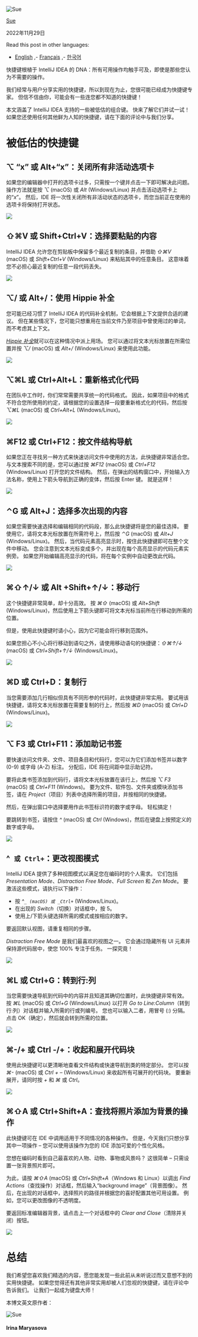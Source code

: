![Sue](media/Sue.jpg)

[Sue](https://blog.jetbrains.com/zh-hans/author/sue-zhu-jetbrains-com)

2022年11月29日

Read this post in other languages:

-   [English](https://blog.jetbrains.com/idea/2022/10/top-underrated-shortcuts/)
,-   [Français](https://blog.jetbrains.com/fr/idea/2022/12/selection-de-raccourcis-clavier-pour-intellij-idea-qui-gagnent-a-etre-connus/)
,-   [한국어](https://blog.jetbrains.com/ko/idea/2022/11/top-underrated-shortcuts/)

快捷键根植于 IntelliJ IDEA 的 DNA：所有可用操作均触手可及，即使是那些您认为不需要的操作。

我们经常与用户分享实用的快捷键，所以到现在为止，您很可能已经成为快捷键专家。 但信不信由你，可能会有一些连您都不知道的快捷键！

本文涵盖了 IntelliJ IDEA 支持的一些被低估的组合键。 快来了解它们并试一试！ 如果您还使用任何其他鲜为人知的快捷键，请在下面的评论中与我们分享。

# 被低估的快捷键

## ⌥ “x” 或 Alt+“x”：关闭所有非活动选项卡

如果您的编辑器中打开的选项卡过多，只需按一个键并点击一下即可解决此问题。 操作方法就是按 _⌥_ (macOS) 或 _Alt_ (Windows/Linux) 并点击活动选项卡上的“_x_”。 然后，IDE 将一次性关闭所有非活动状态的选项卡，而您当前正在使用的选项卡将保持打开状态。

![](media/CloseTabs.gif)

## ⇧⌘V 或 Shift+Ctrl+V：选择要粘贴的内容

IntelliJ IDEA 允许您在剪贴板中保留多个最近复制的条目，并借助 _⇧⌘V_ (macOS) 或 _Shift+Ctrl+V_ (Windows/Linux) 来粘贴其中的任意条目。 这意味着您不必担心最近复制的任意一段代码丢失。

![](media/CopyRecent.gif)

## ⌥/ 或 Alt+/：使用 Hippie 补全

您可能已经习惯了 IntelliJ IDEA 的代码补全机制，它会根据上下文提供合适的建议。 但在某些情况下，您可能只想重用在当前文件乃至项目中曾使用过的单词，而不考虑其上下文。

[_Hippie 补全_](https://www.jetbrains.com/help/idea/auto-completing-code.html#hippie_completion)就可以在这种情况中派上用场。 您可以通过将文本光标放置在所需位置并按 _⌥/_ (macOS) 或 _Alt+/_ (Windows/Linux) 来使用此功能。

![](media/HippieCompletion.gif)

## ⌥⌘L 或 Ctrl+Alt+L：重新格式化代码

在团队中工作时，你们常常需要共享统一的代码格式。 因此，如果项目中的格式不符合您所使用的约定，请根据您的设置选择一段要重新格式化的代码，然后按 _⌥⌘L_ (macOS) 或 _Ctrl+Alt+L_ (Windows/Linux)。

![](media/FormatCode.gif)

## ⌘F12 或 Ctrl+F12：按文件结构导航

如果您正在寻找另一种方式来快速访问文件中使用的方法，此快捷键非常适合您。 与文本搜索不同的是，您可以通过按 _⌘F12_ (macOS) 或 _Ctrl+F12_ (Windows/Linux) 打开您的文件结构。 然后，在弹出的结构窗口中，开始输入方法名称，使用上下箭头导航到正确的变体，然后按 Enter 键。 就是这样！

![](media/NavigateFileStructure.gif)

## ⌃G 或 Alt+J：选择多次出现的内容

如果您需要快速选择和编辑相同的代码段，那么此快捷键将是您的最佳选择。 要使用它，请将文本光标放置在所需符号上，然后按 _⌃G_ (macOS) 或 _Alt+J_ (Windows/Linux)。 然后，当代码元素高亮显示时，按住此快捷键即可在整个文件中移动。 您会注意到文本光标变成多个，并出现在每个高亮显示的代码元素实例旁。 如果您开始编辑高亮显示的代码，将在每个实例中自动更改此代码。

![](media/MultiplePiecesOfCode.gif)

## ⌘⇧↑/↓ 或 Alt +Shift+↑/↓：移动行

这个快捷键非常简单，却十分高效。 按 _⌘⇧_ (macOS) 或 _Alt+Shift_ (Windows/Linux)，然后使用上下箭头键即可将文本光标当前所在行移动到所需的位置。

但是，使用此快捷键时请小心，因为它可能会将行移到范围外。

如果您担心不小心将行移动到语句之外，请使用移动语句的快捷键：_⇧⌘↑/↓_ (macOS) 或 _Ctrl+Shift+↑/↓_ (Windows/Linux)。

![](media/MoveLines.gif)

## ⌘D 或 Ctrl+D：复制行

当您需要添加几行相似但具有不同形参的代码时，此快捷键非常实用。 要试用该快捷键，请将文本光标放置在需要复制的行上，然后按 _⌘D_ (macOS) 或 _Ctrl+D_ (Windows/Linux)。

![](media/DublicateLine.gif)

## ⌥ F3 或 Ctrl+F11：添加助记书签

要快速访问文件夹、文件、项目条目和代码行，您可以为它们添加书签并以数字 (0-9) 或字母 (A-Z) 标注。 分配后，IDE 将在间距中显示助记符。

要将此类书签添加到代码行，请将文本光标放置在该行上，然后按 _⌥ F3_ (macOS) 或 _Ctrl+F11_ (Windows)。 要为文件、软件包、文件夹或模块添加书签，请在 _Project_（项目）列表中选择所需的项目，并按相同的快捷键。

然后，在弹出窗口中选择要用作此书签标识符的数字或字母。 轻松搞定！

要跳转到书签，请按住 _^_ (macOS) 或 _Ctrl_ (Windows)，然后在键盘上按预定义的数字或字母。

![](media/MnemonicBookmark.gif)

## ^` 或 Ctrl+`：更改视图模式

IntelliJ IDEA 提供了多种视图模式以满足您在编码时的个人需求。 它们包括 _Presentation Mode_、_Distraction Free Mode_、_Full Screen_ 和 _Zen Mode_。 要激活这些模式，请执行以下操作：

-   按 _^`_ (macOS) 或 _Ctrl+`_ (Windows/Linux)。
-   在出现的 _Switch_（切换）对话框中，按 5。
-   使用上/下箭头键选择所需的模式或按相应的数字。

要返回默认视图，请重复相同的步骤。

_Distraction Free Mode_ 是我们最喜欢的视图之一。 它会通过隐藏所有 UI 元素并保持源代码居中，使您 100% 专注于任务。 一探究竟！

![](media/DistractionFree.gif)

## ⌘L 或 Ctrl+G：转到行:列

当您需要快速导航到代码中的内容并且知道其确切位置时，此快捷键非常有效。 按 _⌘L_ (macOS) 或 _Ctrl+G_ (Windows/Linux) 以打开 _Go to Line:Column_（转到行:列）对话框并输入所需的行或列编号。 您也可以输入二者，用冒号 (:) 分隔。 点击 OK（确定），然后就会转到所需的位置。

![](media/GoToLine.gif)

## ⌘-/+ 或 Ctrl -/+：收起和展开代码块

使用此快捷键可以更清晰地查看文件结构或快速导航到类的特定部分。 您可以按 _⌘-_ (macOS) 或 _Ctrl +_ – (Windows/Linux) 来收起所有可展开的代码块。 要重新展开，请同时按 _+_ 和 _⌘_ 或 _Ctrl_。

![](media/CollapseCode.gif)

## ⌘⇧A 或 Ctrl+Shift+A：查找将照片添加为背景的操作

此快捷键可在 IDE 中调用适用于不同情况的各种操作。 但是，今天我们只想分享其中一项操作 – 您可以使用该操作为您的 IDE 添加可爱的个性化风格。

您想在编码时看到自己最喜欢的人物、动物、事物或风景吗？ 这很简单 – 只需设置一张背景照片即可。

为此，请按 _⌘⇧A_ (macOS) 或 _Ctrl+Shift+A_（Windows 和 Linux）以调出 _Find Actions_（查找操作）对话框，然后输入“background image”（背景图像）。 然后，在出现的对话框中，选择照片的路径并根据您的喜好配置其他可用设置。 例如，您可以更改图像的不透明度。

要返回标准编辑器背景，请点击上一个对话框中的 _Clear and Close_（清除并关闭）按钮。

![](media/SetPhoto-2.gif)

# 总结

我们希望您喜欢我们精选的内容，愿您能发现一些此前从未听说过而又意想不到的实用快捷键。 如果您觉得还有其他非常实用却被人们忽视的快捷键，请在评论中告诉我们。 让我们一起成为键盘大师！

本博文英文原作者：

![Sue](media/Sue-1.jpg)

#### Irina Maryasova